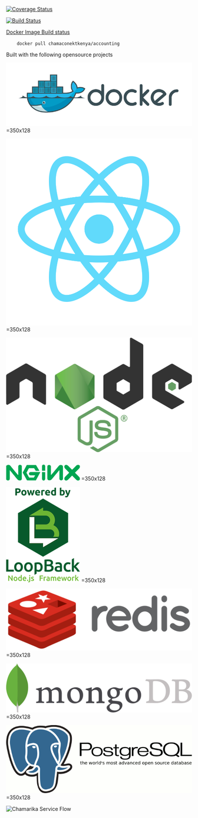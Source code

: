[![Coverage Status](https://coveralls.io/repos/github/chamaconekt/accounting/badge.svg?branch=master)](https://coveralls.io/github/chamaconekt/accounting?branch=master)

[![Build Status](https://travis-ci.org/chamaconekt/accounting.svg?branch=master)](https://travis-ci.org/chamaconekt/accounting)


[Docker Image Build status](https://hub.docker.com/r/chamaconektkenya/accounting/)

		
		docker pull chamaconektkenya/accounting
		

Built with the following opensource projects

![Docker](/src/logo/docker_logo.png) =350x128

![React JS](/src/logo/react_logo.png) =350x128

![Node JS](/src/logo/nodejs_logo.png) =350x128

![NGiNX](/src/logo/nginx_logo.png) =350x128

![Loopback](/src/logo/loopback_logo.png) =350x128

![Redis](/src/logo/Redis_logo.png) =350x128

![MongoDB](/src/logo/mongodb_logo.jpg) =350x128

![Postgres](/src/logo/postgres_logo.gif) =350x128


![Chamarika Service Flow](/client/chamarika.png)